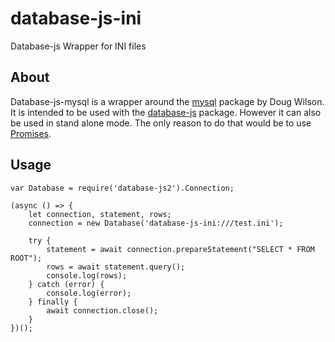 # database-js-ini
Database-js Wrapper for INI files
## About
Database-js-mysql is a wrapper around the [mysql](https://github.com/mysqljs/mysql) package by Doug Wilson. It is intended to be used with the [database-js](https://github.com/mlaanderson/database-js) package. However it can also be used in stand alone mode. The only reason to do that would be to use [Promises](https://developer.mozilla.org/en-US/docs/Web/JavaScript/Reference/Global_Objects/Promise).
## Usage
~~~~
var Database = require('database-js2').Connection;

(async () => {
    let connection, statement, rows;
    connection = new Database('database-js-ini:///test.ini');
    
    try {
        statement = await connection.prepareStatement("SELECT * FROM ROOT");
        rows = await statement.query();
        console.log(rows);
    } catch (error) {
        console.log(error);
    } finally {
        await connection.close();
    }
})();
~~~~